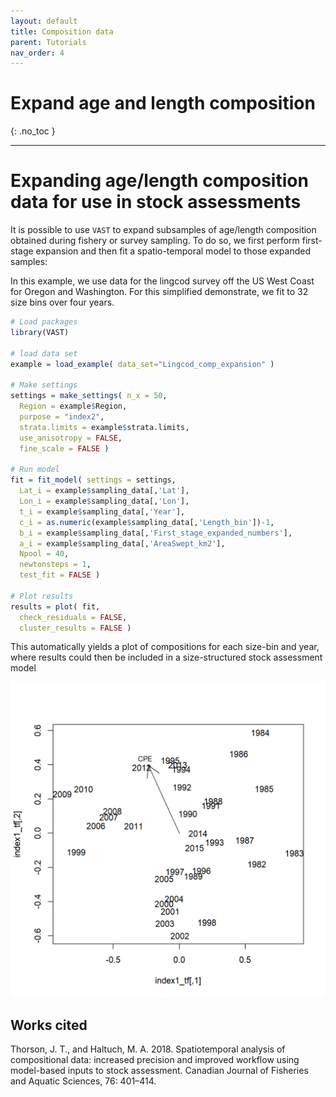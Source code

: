 ```yaml
---
layout: default
title: Composition data
parent: Tutorials
nav_order: 4
---
```


# Expand age and length composition
{: .no_toc }

---

# Expanding age/length composition data for use in stock assessments

It is possible to use `VAST` to expand subsamples of age/length composition obtained during fishery or survey sampling.  To do so, we first perform first-stage expansion and then fit a spatio-temporal model to those expanded samples:

In this example, we use data for the lingcod survey off the US West Coast for Oregon and Washington.  For this simplified demonstrate, we fit to 32 size bins over four years.

```R
# Load packages
library(VAST)

# load data set
example = load_example( data_set="Lingcod_comp_expansion" )

# Make settings
settings = make_settings( n_x = 50,
  Region = example$Region,
  purpose = "index2",
  strata.limits = example$strata.limits,
  use_anisotropy = FALSE,
  fine_scale = FALSE )

# Run model
fit = fit_model( settings = settings,
  Lat_i = example$sampling_data[,'Lat'],
  Lon_i = example$sampling_data[,'Lon'],
  t_i = example$sampling_data[,'Year'],
  c_i = as.numeric(example$sampling_data[,'Length_bin'])-1,
  b_i = example$sampling_data[,'First_stage_expanded_numbers'],
  a_i = example$sampling_data[,'AreaSwept_km2'],
  Npool = 40,
  newtonsteps = 1,
  test_fit = FALSE )

# Plot results
results = plot( fit,
  check_residuals = FALSE,
  cluster_results = FALSE )
```

This automatically yields a plot of compositions for each size-bin and year, where results could then be included in a size-structured stock assessment model

![EOF indices](/assets/images/empirical-orthogonal-function/year_ordination.png)

## Works cited

Thorson, J. T., and Haltuch, M. A. 2018. Spatiotemporal analysis of compositional data: increased precision and improved workflow using model-based inputs to stock assessment. Canadian Journal of Fisheries and Aquatic Sciences, 76: 401–414.



